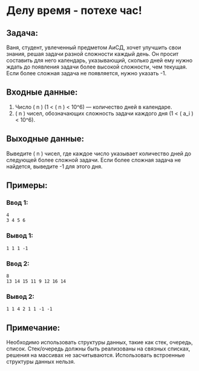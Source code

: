 # Делу время - потехе час!

## Задача:
Ваня, студент, увлеченный предметом АиСД, хочет улучшить свои знания, решая задачи разной сложности каждый день. Он просит составить для него календарь, указывающий, сколько дней ему нужно ждать до появления задачи более высокой сложности, чем текущая. Если более сложная задача не появляется, нужно указать -1.

## Входные данные:
1. Число \( n \) (1 < \( n \) < 10^6) — количество дней в календаре.
2. \( n \) чисел, обозначающих сложность задачи каждого дня (1 < \( a_i \) < 10^6).

## Выходные данные:
Выведите \( n \) чисел, где каждое число указывает количество дней до следующей более сложной задачи. Если более сложная задача не найдется, выведите -1 для этого дня.

## Примеры:

### Ввод 1:
```
4
3 4 5 6
```
### Вывод 1:
```
1 1 1 -1
```

### Ввод 2:
```
8
13 14 15 11 9 12 16 14
```
### Вывод 2:
```
1 1 4 2 1 1 -1 -1
```

## Примечание:
Необходимо использовать структуры данных, такие как стек, очередь, список. Стек/очередь должны быть реализованы на связных списках, решения на массивах не засчитываются. Использовать встроенные структуры данных нельзя.